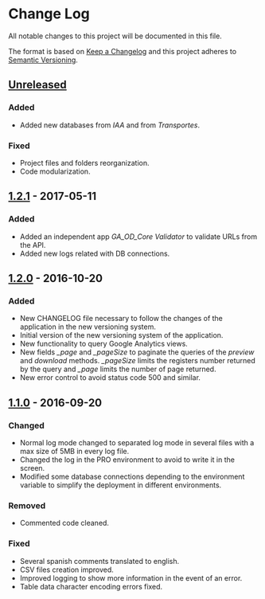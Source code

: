 # Change Log
All notable changes to this project will be documented in this file.

The format is based on [Keep a Changelog](http://keepachangelog.com/)
and this project adheres to [Semantic Versioning](http://semver.org/).


## [Unreleased]
### Added
- Added new databases from *IAA* and from *Transportes*.

### Fixed
- Project files and folders reorganization.
- Code modularization.

## [1.2.1] - 2017-05-11

### Added
- Added an independent app *GA_OD_Core Validator* to validate URLs from the API.
- Added new logs related with DB connections.


## [1.2.0] - 2016-10-20

### Added
- New CHANGELOG file necessary to follow the changes of the application in the new versioning system.
- Initial version of the new versioning system of the application.
- New functionality to query Google Analytics views.
- New fields *_page* and *_pageSize* to paginate the queries of the *preview* and *download* methods. *_pageSize* limits the registers number returned by the query and *_page* limits the number of page returned.
- New error control to avoid status code 500 and similar.




## [1.1.0] - 2016-09-20

### Changed
- Normal log mode changed to separated log mode in several files with a max size of 5MB in every log file.
- Changed the log in the PRO environment to avoid to write it in the screen.
- Modified some database connections depending to the environment variable to simplify the deployment in different environments.

### Removed
- Commented code cleaned.

### Fixed
- Several spanish comments translated to english.
- CSV files creation improved.
- Improved logging to show more information in the event of an error.
- Table data character encoding errors fixed.


[Unreleased]: https://github.com/aragonopendata/GA_OD_Core/compare/master...develop

[1.2.2]: https://github.com/aragonopendata/GA_OD_Core/compare/v1.2.1...v1.2.2
[1.2.1]: https://github.com/aragonopendata/GA_OD_Core/compare/v1.2.0...v1.2.1
[1.2.0]: https://github.com/aragonopendata/GA_OD_Core/compare/v1.1.1...v1.2.0
[1.1.0]: https://github.com/aragonopendata/GA_OD_Core/releases/tag/v1.1.0